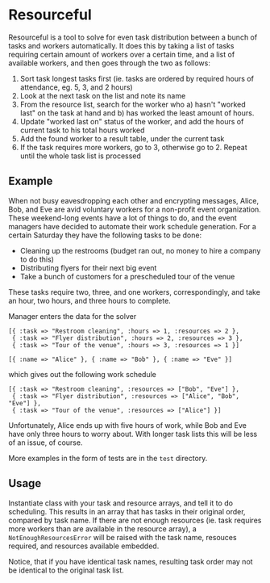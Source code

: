Resourceful
===========

Resourceful is a tool to solve for even task distribution between a bunch of tasks and workers automatically. It does this by taking a list of tasks requiring certain amount of workers over a certain time, and a list of available workers, and then goes through the two as follows:

1. Sort task longest tasks first (ie. tasks are ordered by required hours of attendance, eg. 5, 3, and 2 hours)
2. Look at the next task on the list and note its name
3. From the resource list, search for the worker who a) hasn't "worked last" on the task at hand and b) has worked the least amount of hours.
4. Update "worked last on" status of the worker, and add the hours of current task to his total hours worked
5. Add the found worker to a result table, under the current task
6. If the task requires more workers, go to 3, otherwise go to 2. Repeat until the whole task list is processed

Example
-------

When not busy eavesdropping each other and encrypting messages, Alice, Bob, and Eve are avid voluntary workers for a non-profit event organization. These weekend-long events have a lot of things to do, and the event managers have decided to automate their work schedule generation. For a certain Saturday they have the following tasks to be done:

* Cleaning up the restrooms (budget ran out, no money to hire a company to do this)
* Distributing flyers for their next big event
* Take a bunch of customers for a prescheduled tour of the venue

These tasks require two, three, and one workers, correspondingly, and take an hour, two hours, and three hours to complete.

Manager enters the data for the solver

    [{ :task => "Restroom cleaning", :hours => 1, :resources => 2 },
     { :task => "Flyer distribution", :hours => 2, :resources => 3 },
     { :task => "Tour of the venue", :hours => 3, :resources => 1 }]

    [{ :name => "Alice" }, { :name => "Bob" }, { :name => "Eve" }]

which gives out the following work schedule

    [{ :task => "Restroom cleaning", :resources => ["Bob", "Eve"] },
     { :task => "Flyer distribution", :resources => ["Alice", "Bob", "Eve"] },
     { :task => "Tour of the venue", :resources => ["Alice"] }]

Unfortunately, Alice ends up with five hours of work, while Bob and Eve have only three hours to worry about. With longer task lists this will be less of an issue, of course.

More examples in the form of tests are in the `test` directory.

Usage
-----

Instantiate class with your task and resource arrays, and tell it to do scheduling. This results in an array that has tasks in their original order, compared by task name. If there are not enough resources (ie. task requires more workers than are available in the resource array), a `NotEnoughResourcesError` will be raised with the task name, resouces required, and resources available embedded.

Notice, that if you have identical task names, resulting task order may not be identical to the original task list.
